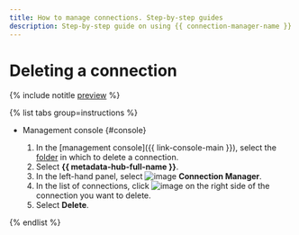 ```yaml
---
title: How to manage connections. Step-by-step guides
description: Step-by-step guide on using {{ connection-manager-name }} in {{ yandex-cloud }}. In this tutorial, you will learn how to delete connections.
---
```


# Deleting a connection

{% include notitle [preview](../../_includes/note-preview.md) %}

{% list tabs group=instructions %}

- Management console {#console}

   1. In the [management console]({{ link-console-main }}), select the [folder](../../resource-manager/concepts/resources-hierarchy.md#folder) in which to delete a connection.
   1. Select **{{ metadata-hub-full-name }}**.
   1. In the left-hand panel, select ![image](../../_assets/console-icons/plug-connection.svg) **Connection Manager**.
   1. In the list of connections, click ![image](../../_assets/console-icons/ellipsis.svg) on the right side of the connection you want to delete.
   1. Select **Delete**.

{% endlist %}
